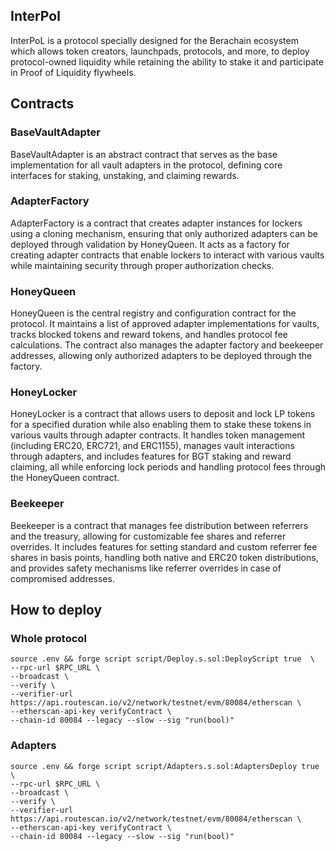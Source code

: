 ## InterPol

InterPoL is a protocol specially designed for the Berachain ecosystem which allows token creators, launchpads, protocols, and more, to deploy protocol-owned liquidity while retaining the ability to stake it and participate in Proof of Liquidity flywheels.

## Contracts

### BaseVaultAdapter

BaseVaultAdapter is an abstract contract that serves as the base implementation for all vault adapters in the protocol, defining core interfaces for staking, unstaking, and claiming rewards.

### AdapterFactory

AdapterFactory is a contract that creates adapter instances for lockers using a cloning mechanism, ensuring that only authorized adapters can be deployed through validation by HoneyQueen. It acts as a factory for creating adapter contracts that enable lockers to interact with various vaults while maintaining security through proper authorization checks.

### HoneyQueen

HoneyQueen is the central registry and configuration contract for the protocol. It maintains a list of approved adapter implementations for vaults, tracks blocked tokens and reward tokens, and handles protocol fee calculations. The contract also manages the adapter factory and beekeeper addresses, allowing only authorized adapters to be deployed through the factory.

### HoneyLocker

HoneyLocker is a contract that allows users to deposit and lock LP tokens for a specified duration while also enabling them to stake these tokens in various vaults through adapter contracts. It handles token management (including ERC20, ERC721, and ERC1155), manages vault interactions through adapters, and includes features for BGT staking and reward claiming, all while enforcing lock periods and handling protocol fees through the HoneyQueen contract.

### Beekeeper

Beekeeper is a contract that manages fee distribution between referrers and the treasury, allowing for customizable fee shares and referrer overrides. It includes features for setting standard and custom referrer fee shares in basis points, handling both native and ERC20 token distributions, and provides safety mechanisms like referrer overrides in case of compromised addresses.


## How to deploy

### Whole protocol

```
source .env && forge script script/Deploy.s.sol:DeployScript true  \
--rpc-url $RPC_URL \
--broadcast \
--verify \
--verifier-url https://api.routescan.io/v2/network/testnet/evm/80084/etherscan \
--etherscan-api-key verifyContract \
--chain-id 80084 --legacy --slow --sig "run(bool)"
```

### Adapters

```
source .env && forge script script/Adapters.s.sol:AdaptersDeploy true  \
--rpc-url $RPC_URL \
--broadcast \
--verify \
--verifier-url https://api.routescan.io/v2/network/testnet/evm/80084/etherscan \
--etherscan-api-key verifyContract \
--chain-id 80084 --legacy --slow --sig "run(bool)"
```

<!-- ### Beekeeper

```
source .env && forge script script/Beekeeper.s.sol:BeekeeperDeploy \
--rpc-url https://bartio.rpc.berachain.com \
--broadcast \
--verify \
--verifier-url https://api.routescan.io/v2/network/testnet/evm/80084/etherscan \
--etherscan-api-key verifyContract \
--chain-id 80084 --legacy --slow
```

### Honey Queen

```
source .env && forge script script/HoneyQueen.s.sol:HoneyQueenDeploy \
--rpc-url https://bartio.rpc.berachain.com \
--broadcast \
--verify \
--verifier-url https://api.routescan.io/v2/network/testnet/evm/80084/etherscan \
--etherscan-api-key verifyContract \
--chain-id 80084 --legacy --slow
```

### Factory

```
source .env && forge script script/LockerFactory.s.sol:LockerFactoryDeploy \
--rpc-url https://bartio.rpc.berachain.com \
--broadcast \
--verify \
--verifier-url https://api.routescan.io/v2/network/testnet/evm/80084/etherscan \
--etherscan-api-key verifyContract \
--chain-id 80084 --legacy --slow
``` -->
